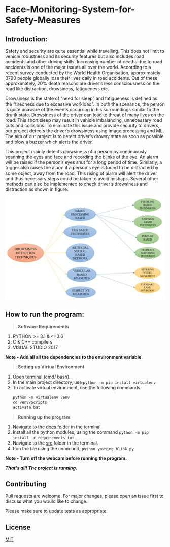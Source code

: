 # Face-Monitoring-System-for-Safety-Measures

## Introduction: 

Safety and security are quite essential while travelling. This does not limit to vehicle robustness and its security features but also includes road accidents and other driving skills. Increasing number of deaths due to road accidents is one of the major issues all over the world. According to a recent survey conducted by the World Health Organisation, approximately 3700 people globally lose their lives daily in road accidents. Out of these, approximately, 20% death reasons are driver’s less consciousness on the road like distraction, drowsiness, fatigueness etc. 

Drowsiness is the state of “need for sleep” and fatigueness is defined as the “tiredness due to excessive workload”. In both the scenarios, the person is quite unaware of the events occurring in his surroundings similar to the drunk state. Drowsiness of the driver can lead to threat of many lives on the road. This short sleep may result in vehicle imbalancing, unnecessary road cuts and collisions. To eliminate this issue and provide security to drivers, our project detects the driver’s drowsiness using image processing and ML. The aim of our project is to detect driver’s drowsy state as soon as possible and blow a buzzer which alerts the driver. 

This project mainly detects drowsiness of a person by continuously scanning the eyes and face and recording the blinks of the eye. An alarm will be raised if the person’s eyes shut for a long period of time. Similarly, a trigger also raises the alarm if a person's eye is found to be distracted by some object, away from the road. This rising of alarm will alert the driver and thus necessary steps could be taken to avoid mishaps. Several other methods can also be implemented to check driver’s drowsiness and distraction as shown in figure.

![Refer to /Reports and Presentations/images/Research Paper 1](https://github.com/TushitAgarwal/Face-Monitoring-System-for-Safety-Measures/blob/master/Reports%20and%20Presentations/images/Research%20Paper%201.png)

## How to run the program:

> **Software Requirements**
     
 1.  PYTHON >= 3.1 & <=3.6
 2. C & C++ compilers
 3. VISUAL STUDIO 2017
 
 **Note - Add all all the dependencies to the environment variable.**
 
 > **Setting up Virtual Environment**
 
 1. Open terminal (cmd/ bash).
 2. In the main project directory, use
          ```python -m pip install virtualenv```
 3. To activate virtual environment, use the following commands.
     ```
     python -m virtualenv venv
	cd venv/Scripts
     activate.bat
     ```
 
 > **Running up the program**
 
 1. Navigate to the [docs](https://github.com/TushitAgarwal/Face-Monitoring-System-for-Safety-Measures/tree/master/docs) folder in the terminal.
 2. Install all the python modules, using the command
     ```python -m pip install -r requirements.txt```
 3. Navigate to the [src](https://github.com/TushitAgarwal/Face-Monitoring-System-for-Safety-Measures/tree/master/src) folder in the terminal.
 4. Run the file using the command,
     ```python yawning_blink.py```
 
 **Note - Turn off the webcam before running the program.**
 
 ***That's all! The project is running.***
 
 ## Contributing
 
Pull requests are welcome. For major changes, please open an issue first to discuss what you would like to change.

Please make sure to update tests as appropriate.

## License

[MIT](https://github.com/TushitAgarwal/Face-Monitoring-System-for-Safety-Measures/blob/master/LICENSE/)

 
 
     
